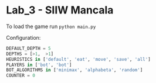 # Lab_3 - SIIW Mancala

To load the game run `python main.py`

Configuration:

```python
DEFAULT_DEPTH = 5
DEPTHS = [>1,  >1]
HEURISTICS in ['default', 'eat', 'move', 'save', 'all']
PLAYERS in ['bot', 'bot']
BOT_ALGORITHMS in ['minimax', 'alphabeta', 'random']
COUNTER = 0
```
